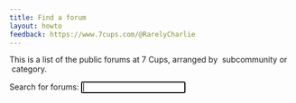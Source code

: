 ```yaml
---
title: Find a forum
layout: howto
feedback: https://www.7cups.com/@RarelyCharlie
---
```

<link rel="stylesheet" href="https://cdnjs.cloudflare.com/ajax/libs/font-awesome/5.10.2/css/all.min.css">
<style>{% include forummap.css %}</style>
<script src="https://code.jquery.com/jquery-3.2.1.min.js" crossorigin="anonymous"></script>
<script>{% include forumdata.js %}</script>
<script>{% include forummap.js %}</script>
<p>This is a list of the public forums at 7 Cups, arranged by <i class="fas fa-user-friends"></i>&nbsp;subcommunity or <i class="far fa-folder"></i>&nbsp;category.</p>
<p><label for="search">Search for forums: <input id="search" autofocus></label></p>
<div id="results"></div>
<div id="map"></div>
